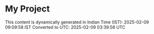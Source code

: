 # My Project

This content is dynamically generated in Indian Time (IST): 2025-02-09 09:09:58 IST
Converted to UTC: 2025-02-09 03:39:58 UTC
